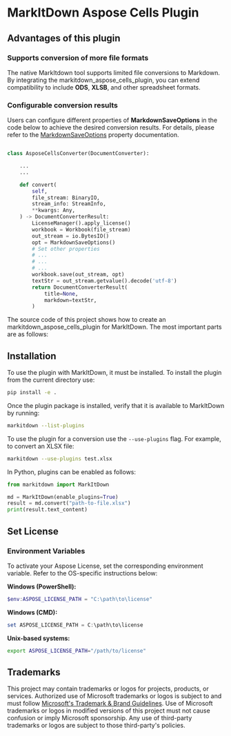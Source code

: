 # MarkItDown Aspose Cells Plugin


## Advantages of this plugin

### Supports conversion of more file formats

The native MarkItdown tool supports limited file conversions to Markdown. By integrating the markitdown_aspose_cells_plugin, you can extend compatibility to include **ODS**, **XLSB**, and other spreadsheet formats.


### Configurable conversion results
Users can configure different properties of **MarkdownSaveOptions** in the code below to achieve the desired conversion results. For details, please refer to the [MarkdownSaveOptions](https://reference.aspose.com/cells/python-net/aspose.cells/markdownsaveoptions/) property documentation.

```python

class AsposeCellsConverter(DocumentConverter):

    ...
    ...

    def convert(
        self,
        file_stream: BinaryIO,
        stream_info: StreamInfo,
        **kwargs: Any,
    ) -> DocumentConverterResult:
        LicenseManager().apply_license()
        workbook = Workbook(file_stream)
        out_stream = io.BytesIO()
        opt = MarkdownSaveOptions()
        # Set other properties
        # ...
        # ...
        # ...
        workbook.save(out_stream, opt)
        textStr = out_stream.getvalue().decode('utf-8')
        return DocumentConverterResult(
            title=None,
            markdown=textStr,
        )
```
The source code of this project shows how to create an markitdown_aspose_cells_plugin for MarkItDown. The most important parts are as follows:

## Installation

To use the plugin with MarkItDown, it must be installed. To install the plugin from the current directory use:

```bash
pip install -e .
```

Once the plugin package is installed, verify that it is available to MarkItDown by running:

```bash
markitdown --list-plugins
```

To use the plugin for a conversion use the `--use-plugins` flag. For example, to convert an XLSX file:

```bash
markitdown --use-plugins test.xlsx
```

In Python, plugins can be enabled as follows:

```python
from markitdown import MarkItDown

md = MarkItDown(enable_plugins=True) 
result = md.convert("path-to-file.xlsx")
print(result.text_content)
```

## Set License

### Environment Variables
To activate your Aspose License, set the corresponding environment variable. Refer to the OS-specific instructions below:

**Windows (PowerShell):**

```powershell
$env:ASPOSE_LICENSE_PATH = "C:\path\to\license"
```

**Windows (CMD):**

```powershell
set ASPOSE_LICENSE_PATH = C:\path\to\license
```

**Unix-based systems:**

```bash
export ASPOSE_LICENSE_PATH="/path/to/license"
```

## Trademarks

This project may contain trademarks or logos for projects, products, or services. Authorized use of Microsoft
trademarks or logos is subject to and must follow
[Microsoft's Trademark & Brand Guidelines](https://www.microsoft.com/en-us/legal/intellectualproperty/trademarks/usage/general).
Use of Microsoft trademarks or logos in modified versions of this project must not cause confusion or imply Microsoft sponsorship.
Any use of third-party trademarks or logos are subject to those third-party's policies.
